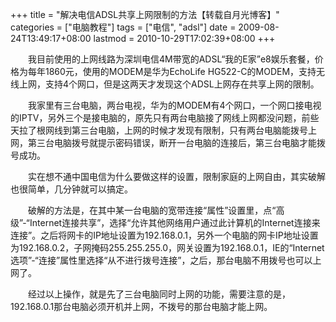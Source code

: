 +++
title = "解决电信ADSL共享上网限制的方法【转载自月光博客】"
categories = ["电脑教程"]
tags = ["电信", "adsl"]
date = 2009-08-24T13:49:17+08:00
lastmod = 2010-10-29T17:02:39+08:00
+++



　　我目前使用的上网线路为深圳电信4M带宽的ADSL“我的E家”e8娱乐套餐，价格为每年1860元，使用的MODEM是华为EchoLife HG522-C的MODEM，支持无线上网，支持4个网口，但是这两天才发现这个ADSL上网存在共享上网的限制。


　　我家里有三台电脑，两台电视，华为的MODEM有4个网口，一个网口接电视的IPTV，另外三个是接电脑的，原先只有两台电脑接了网线上网都没问题，前些天拉了根网线到第三台电脑，上网的时候才发现有限制，只有两台电脑能拨号上网，第三台电脑拨号就提示密码错误，断开一台电脑的连接后，第三台电脑才能拨号成功。

　　实在想不通中国电信为什么要做这样的设置，限制家庭的上网自由，其实破解也很简单，几分钟就可以搞定。

　　破解的方法是，在其中某一台电脑的宽带连接“属性”设置里，点“高级”-“Internet连接共享”，选择“允许其他网络用户通过此计算机的Internet连接来连接”。之后将网卡的IP地址设置为192.168.0.1，另外一个电脑的网卡IP地址设置为192.168.0.2，子网掩码255.255.255.0，网关设置为192.168.0.1，IE的“Internet选项”-“连接”属性里选择“从不进行拨号连接”，之后，那台电脑不用拨号也可以上网了。

　　经过以上操作，就是先了三台电脑同时上网的功能，需要注意的是，192.168.0.1那台电脑必须开机并上网，不拨号的那台电脑才能上网。